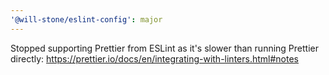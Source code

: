 ```yaml
---
'@will-stone/eslint-config': major
---
```


Stopped supporting Prettier from ESLint as it's slower than running Prettier
directly: https://prettier.io/docs/en/integrating-with-linters.html#notes
